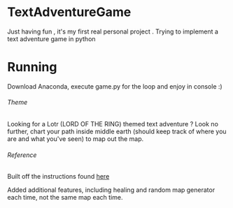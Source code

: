 # TextAdventureGame
Just having fun , it's my first real personal project . Trying to implement a text adventure game in python

# Running
Download Anaconda, execute game.py for the loop and enjoy in console :) 

###### Theme

Looking for a Lotr (LORD OF THE RING) themed text adventure ? Look no further, chart your path inside middle earth (should keep track of where you are and what you've seen) to map out the map.

###### Reference

Built off the instructions found [here](https://letstalkdata.com/2014/08/how-to-write-a-text-adventure-in-python/)

Added additional features, including healing and random map generator each time, not the same map each time. 
